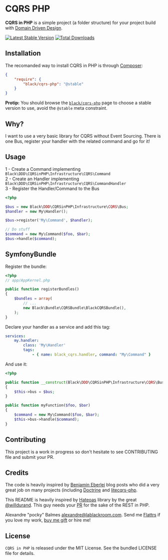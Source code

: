 CQRS PHP
=======

__CQRS in PHP__ is a simple project (a folder structure) for your project build with [Domain Driven Design](http://dddcommunity.org/).

[![Latest Stable Version](https://poser.pugx.org/black/cqrs-php/v/stable.png)](https://packagist.org/packages/black/cqrs-php)
[![Total Downloads](https://poser.pugx.org/black/cqrs-php/downloads.png)](https://packagist.org/packages/black/cqrs-php)

Installation
------------

The recomanded way to install CQRS in PHP is through [Composer](http://getcomposer.org/):

```json
{
    "require": {
        "black/cqrs-php": "@stable"
    }
}
```

__Protip:__ You should browse the [`black/cqrs-php`](https://packagist.org/packages/black/cqrs-php) page to choose a stable version to use, avoid the `@stable` meta
constraint.

Why?
----

I want to use a very basic library for CQRS without Event Sourcing. 
There is one Bus, register your handler with the related command and go for it!

Usage
-----

1 - Create a Command implementing `Black\DDD\CQRSinPHP\Infrastructure\CQRS\Command`  
2 - Create an Handler implementing `Black\DDD\CQRSinPHP\Infrastructure\CQRS\CommandHandler`  
3 - Register the Handler/Command to the Bus

```php
<?php

$bus = new Black\DDD\CQRSinPHP\Infrastructure\CQRS\Bus;
$handler = new My\Handler();

$bus->register('My\Command', $handler);

// Do stuff
$command = new My\Command($foo, $bar);
$bus->handle($command);
```  

SymfonyBundle
---

Register the bundle:

``` php
<?php
// app/AppKernel.php

public function registerBundles()
{
    $bundles = array(
        // ...
        new Black\Bundle\CQRSBundle\BlackCQRSBundle(),
    );
}
```

Declare your handler as a service and add this tag:

```yaml
services:
    my.handler:
        class: 'My\Handler'
        tags:
            - { name: black_cqrs.handler, command: "My\Command" }
```

And use it:

```php
<?php

public function __construct(Black\DDD\CQRSinPHP\Infrastructure\CQRS\Bus $bus)
{
    $this->bus = $bus;
}

public function myFunction($foo, $bar)
{
    $command = new My\Command($foo, $bar);
    $this->bus->handle($command);
}
```  

Contributing
------------

This project is a work in progress so don't hesitate to see CONTRIBUTING file and submit your PR.

Credits
-------

The code is heavily inspired by [Benjamin Eberlei](http://www.whitewashing.de/) blog posts who did a very great job on many projects (including
[Doctrine](http://www.doctrine-project.org/) and [litecqrs-php](https://github.com/beberlei/litecqrs-php).

This README is heavily inspired by [Hateoas](https://github.com/willdurand/Hateoas) library by the great [@willdurand](https://github.com/willdurand).
This guy needs your [PR](http://williamdurand.fr/2014/07/02/resting-with-symfony-sos/) for the sake of the REST in PHP.

Alexandre "pocky" Balmes [alexandre@lablackroom.com](mailto:alexandre+github@lablackroom.com). 
Send me [Flattrs](https://flattr.com/profile/alexandre.balmes) if you love my work, [buy me gift](http://www.amazon.fr/registry/wishlist/3OR3EENRA5TSK)
or hire me!


License
-------
`CQRS in PHP` is released under the MIT License. See the bundled LICENSE file for details.
